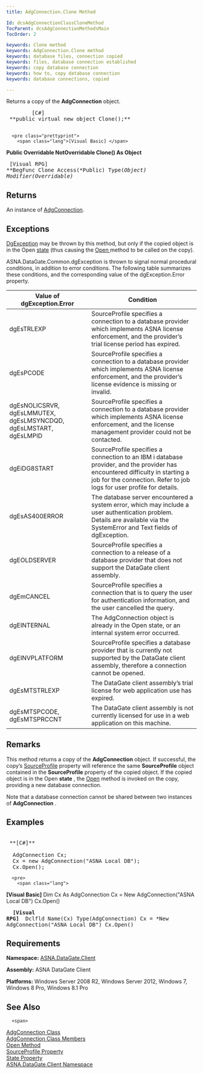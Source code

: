 ```yaml
---
title: AdgConnection.Clone Method

Id: dcsAdgConnectionClassCloneMethod
TocParent: dcsAdgConnectionMethodsMain
TocOrder: 2

keywords: Clone method
keywords: AdgConnection.Clone method
keywords: database files, connection copied 
keywords: files, database connection established
keywords: copy database connection
keywords: how to, copy database connection
keywords: database connections, copied

---
```


Returns a copy of the **AdgConnection** object. 
<pre class="prettyprint">
        <span class="lang">[C#]</span>
 **public virtual new object Clone();** 
      </pre>
      <pre class="prettyprint">
        <span class="lang">[Visual Basic] </span>
 **Public Overridable NotOverridable Clone() As Object** 
      </pre>
      <pre class="prettyprint">
        <span class="lang">[Visual RPG]</span>
 **BegFunc Clone Access(*Public) Type(*Object) Modifier(*Overridable)** 
      </pre>

## Returns

An instance of [AdgConnection](adg-connection-class.html).
## Exceptions

[DgException](dgexception-class.html) may be thrown by this method, but only if the copied object is in the Open [ state](adg-connection-class-state-property.html) (thus causing the [Open ](adg-connection-class-open-method.html) method to be called on the copy).

ASNA.DataGate.Common.dgException is thrown to signal normal procedural conditions, in addition to error conditions. The following table summarizes these conditions, and the corresponding value of the dgException.Error property.
<br />



| Value of 							<br /> 							dgException.Error | Condition |
| ---- | ---- |
| dgEsTRLEXP | SourceProfile specifies a connection to a database provider which implements ASNA license enforcement, and the provider’s trial license period has expired. |
| dgEsPCODE | SourceProfile specifies a connection to a database provider which implements ASNA license enforcement, and the provider’s license evidence is missing or invalid. |
| dgEsNOLICSRVR, dgEsLMMUTEX, dgEsLMSYNCDQD, dgEsLMSTART, dgEsLMPID | SourceProfile specifies a connection to a database provider which implements ASNA license enforcement, and the license management provider could not be contacted. |
| dgEiDG8START | SourceProfile specifies a connection to an IBM i database provider, and the provider has encountered difficulty in starting a job for the connection. Refer to job logs for user profile for details. |
| dgEsAS400ERROR | The database server encountered a system error, which may include a user authentication problem. Details are available via the SystemError and Text fields of dgException. |
| dgEOLDSERVER | SourceProfile specifies a connection to a release of a database provider that does not support the DataGate client assembly. |
| dgEmCANCEL | SourceProfile specifies a connection that is to query the user for authentication information, and the user cancelled the query. |
| dgEINTERNAL | The AdgConnection object is already in the Open state, or an internal system error occurred. |
| dgEINVPLATFORM | SourceProfile specifies a database provider that is currently not supported by the DataGate client assembly, therefore a connection cannot be opened. |
| dgEsMTSTRLEXP | The DataGate client assembly’s trial license for web application use has expired. |
| dgEsMTSPCODE, dgEsMTSPRCCNT | The DataGate client assembly is not currently licensed for use in a web application on this machine. |



## Remarks

This method returns a copy of the **AdgConnection** object. If successful, the copy’s [ SourceProfile](adg-connection-class-source-profile-property.html) property will reference the same **SourceProfile** object contained in the **SourceProfile** property of the copied object. If the copied object is in the Open **state** , the [ Open](adg-connection-class-open-method.html) method is invoked on the copy, providing a new database connection.

Note that a database connection cannot be shared between two instances of **AdgConnection** .
## Examples

<pre>
        <span class="lang">
 **[C#]** 
        </span>
  AdgConnection Cx;
  Cx = new AdgConnection("ASNA Local DB");
  Cx.Open();</pre>
      <pre>
        <span class="lang">
 **[Visual Basic]** 
        </span>
  Dim Cx As AdgConnection
  Cx = New AdgConnection("ASNA Local DB")
  Cx.Open()</pre>
      <pre class="prettyprint">
        <span class="lang">
 **[Visual RPG]** 
        </span>
  Dclfld Name(Cx) Type(AdgConnection)
  Cx = *New AdgConnection("ASNA Local DB")
  Cx.Open()</pre>

## Requirements

<span> **Namespace:** [ASNA.DataGate.Client](datagate-client-namespace.html) </span> 

<span> **Assembly:** ASNA DataGate Client</span> 

<span> **Platforms:** Windows Server 2008 R2, Windows Server 2012, Windows 7, Windows 8 Pro, Windows 8.1 Pro</span> 
## See Also


      <span>
[AdgConnection Class](adg-connection-class.html)
        <br />
[AdgConnection Class Members](adg-connection-members.html)
        <br />
[Open Method](adg-connection-class-open-method.html)
        <br />
[SourceProfile Property](adg-connection-class-source-profile-property.html)
        <br />
[State Property](adg-connection-class-state-property.html)
        <br />
[ASNA.DataGate.Client Namespace](datagate-client-namespace.html)
      </span>

<br />

